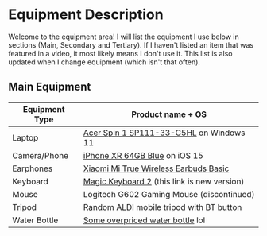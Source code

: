 # Equipment Description
Welcome to the equipment area! I will list the equipment I use below in sections (Main, Secondary and Tertiary). 
If I haven't listed an item that was featured in a video, it most likely means I don't use it. This list is also updated when I change equipment (which isn't that often).
## Main Equipment
| Equipment Type | Product name + OS |
| ----------- | ----------- |
| Laptop | [Acer Spin 1 SP111-33-C5HL](https://www.officeworks.com.au/shop/officeworks/p/acer-spin-1-2-in-1-11-6-celeron-4-64-gb-acsp1115hl) on Windows 11 |
| Camera/Phone | [iPhone XR 64GB Blue](https://www.apple.com/au/shop/buy-iphone/iphone-xr/6.1-inch-display-64gb-blue) on iOS 15 |
| Earphones | [Xiaomi Mi True Wireless Earbuds Basic](https://www.catch.com.au/product/xiaomi-mi-true-basic-wireless-earbuds-black-5759320/) |
| Keyboard | [Magic Keyboard 2](https://www.apple.com/au/shop/product/MK2A3ZA/A/magic-keyboard-us-english?fnode=72e1023a000375d0562a8b808cb415b298f41ff14a00824673034916b3bdc3a03223ff5ce87e0aeb786d0b0ce7b9ededf41a4513591488f59af7ae93ba7fcc252c1f115c611082f1257b0f95ba88377cb11f3526897ca6fe7b959f4c0f5222c508f1dc2cae5133d1653b516b9661c4de) (this link is new version)|
| Mouse | Logitech G602 Gaming Mouse (discontinued) |
| Tripod | Random ALDI mobile tripod with BT button |
| Water Bottle | [Some overpriced water bottle](https://www.house.com.au/product/h2-hydro2-flash-classic-water-bottle-500ml-khaki-green) lol |
